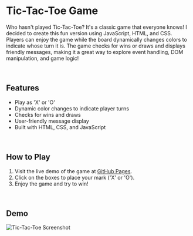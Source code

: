 # Tic-Tac-Toe Game

Who hasn't played Tic-Tac-Toe? It's a classic game that everyone knows! I decided to create this fun version using JavaScript, HTML, and CSS. Players can enjoy the game while the board dynamically changes colors to indicate whose turn it is. The game checks for wins or draws and displays friendly messages, making it a great way to explore event handling, DOM manipulation, and game logic!

<br>

## Features

- Play as 'X' or 'O'
- Dynamic color changes to indicate player turns
- Checks for wins and draws
- User-friendly message display
- Built with HTML, CSS, and JavaScript

<br>

## How to Play

1. Visit the live demo of the game at [GitHub Pages](https://yourusername.github.io/tic-tac-toe).
2. Click on the boxes to place your mark ('X' or 'O').
3. Enjoy the game and try to win!

<br>

## Demo

![Tic-Tac-Toe Screenshot](link_to_your_screenshot)






